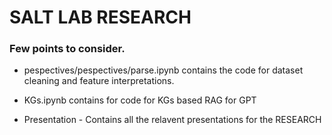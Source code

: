 # SALT LAB RESEARCH

### Few points to consider. 
-  pespectives/pespectives/parse.ipynb contains the code for dataset cleaning and feature interpretations. 

- KGs.ipynb contains for code for KGs based RAG for GPT 

- Presentation - Contains all the relavent presentations for the RESEARCH
